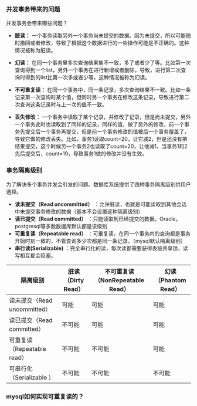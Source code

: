 ### 并发事务带来的问题
并发事务会带来哪些问题？

-  **脏读：** 一个事务读取另外一个事务尚未提交的数据。因为未提交，所以可能随时撤回或者修改，导致了根据这个数据进行的一些操作可能是不正确的。这种情况被称为脏读。

-  **幻读：** 在同一个事务里多次查询结果集不一致，多了或者少了等。比如第一次查询得到一个list，另外一个事务在进行新增或者删除，导致，进行第二次查询时得到的list比第一次多或者少等，这种情况被称为幻读。

-  **不可重复读：** 在同一个事务中，同一条记录，多次查询结果不一致。比如一条记录第一次查询时某个值，但同时另一个事务在修改这条记录，导致进行第二次查询这条记录时与上一次的值不一致。

-  **丢失修改：** 一个事务中读取了某个记录，并修改了记录，但是尚未提交，另外一个事务此时也读取到了同样的记录，同样的值，做了另外的修改，前一个事务先提交后一个事务再提交，但是前一个事务修改的值被后一个事务覆盖了，导致它做的修改丢失。比如，事务1读取count=20，让它减2，但是还没有把结果提交，这个时候另一个事务2也读取了count=20，让他减1，当事务1和2先后提交后，count=19，导致事务1做的修改并没有生效。

### 事务隔离级别
为了解决多个事务并发会引发的问题。数据库系统提供了四种事务隔离级别供用户选择。

-  **读未提交（Read uncommitted）** ：允许脏读，也就是可能读取到其他会话中未提交事务修改的数据（基本不会设置这种隔离级别）
-  **读已提交（Read committed）** ：只能读取到已经提交的数据。Oracle，postgresql等多数数据库默认都是该级别
-  **可重复读（Repeatable read）** ：可重复读，在同一个事务内的查询都是事务开始时刻一致的，不管查询多少次都是同一条记录。（mysql默认隔离级别）
-  **串行读(Serializable)** ：完全串行化的读，每次读都需要获得表级共享锁，读写相互都会阻塞。

| 隔离级别  | 脏读（Dirty Read） | 不可重复读（NonRepeatable Read）  |  幻读（Phantom Read） |
|----------------------------------------------------------------|---|---|---|
|  读未提交（Read uncommitted） |  可能 |  可能 | 可能  |
|  读已提交（Read committed） |  不可能 | 可能  |  可能 |
|  可重复读（Repeatable read） |  不可能 | 不可能  |  可能 |
|  可串行化（Serializable ） | 不可能  |  不可能 | 不可能  |


### mysql如何实现可重复读的？

